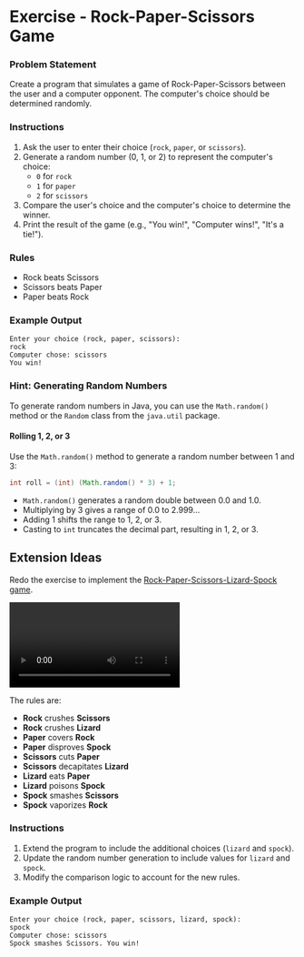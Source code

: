 # Exercise - Rock-Paper-Scissors Game

### Problem Statement
Create a program that simulates a game of Rock-Paper-Scissors between the user and a computer opponent. The computer's choice should be determined randomly.

### Instructions
1. Ask the user to enter their choice (`rock`, `paper`, or `scissors`).
2. Generate a random number (0, 1, or 2) to represent the computer's choice:
   - `0` for `rock`
   - `1` for `paper`
   - `2` for `scissors`
3. Compare the user's choice and the computer's choice to determine the winner.
4. Print the result of the game (e.g., "You win!", "Computer wins!", "It's a tie!").

### Rules
- Rock beats Scissors
- Scissors beats Paper
- Paper beats Rock

### Example Output
```
Enter your choice (rock, paper, scissors):
rock
Computer chose: scissors
You win!
```

### Hint: Generating Random Numbers

To generate random numbers in Java, you can use the `Math.random()` method or the `Random` class from the `java.util` package.

#### Rolling 1, 2, or 3
Use the `Math.random()` method to generate a random number between 1 and 3:
```java
int roll = (int) (Math.random() * 3) + 1;
```
- `Math.random()` generates a random double between 0.0 and 1.0.
- Multiplying by 3 gives a range of 0.0 to 2.999...
- Adding 1 shifts the range to 1, 2, or 3.
- Casting to `int` truncates the decimal part, resulting in 1, 2, or 3.


## Extension Ideas

Redo the exercise to implement the [Rock-Paper-Scissors-Lizard-Spock game](https://bigbangtheory.fandom.com/wiki/Rock,_Paper,_Scissors,_Lizard,_Spock). 

<video src="https://www.youtube.com/watch?v=pIpmITBocfM"></video>

The rules are:

- **Rock** crushes **Scissors**
- **Rock** crushes **Lizard**
- **Paper** covers **Rock**
- **Paper** disproves **Spock**
- **Scissors** cuts **Paper**
- **Scissors** decapitates **Lizard**
- **Lizard** eats **Paper**
- **Lizard** poisons **Spock**
- **Spock** smashes **Scissors**
- **Spock** vaporizes **Rock**

### Instructions
1. Extend the program to include the additional choices (`lizard` and `spock`).
2. Update the random number generation to include values for `lizard` and `spock`.
3. Modify the comparison logic to account for the new rules.

### Example Output
```
Enter your choice (rock, paper, scissors, lizard, spock):
spock
Computer chose: scissors
Spock smashes Scissors. You win!
```